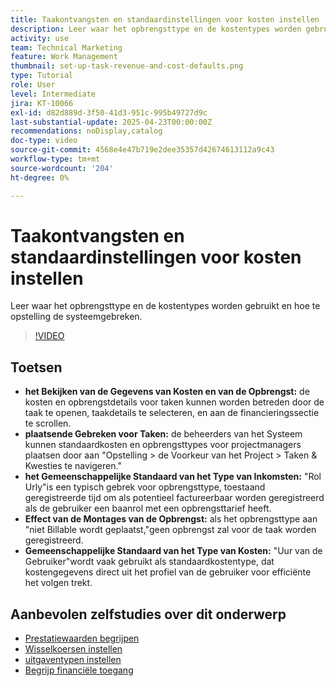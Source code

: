 ```yaml
---
title: Taakontvangsten en standaardinstellingen voor kosten instellen
description: Leer waar het opbrengsttype en de kostentypes worden gebruikt en hoe te opstelling de systeemgebreken.
activity: use
team: Technical Marketing
feature: Work Management
thumbnail: set-up-task-revenue-and-cost-defaults.png
type: Tutorial
role: User
level: Intermediate
jira: KT-10066
exl-id: d82d889d-3f50-41d3-951c-995b49727d9c
last-substantial-update: 2025-04-23T00:00:00Z
recommendations: noDisplay,catalog
doc-type: video
source-git-commit: 4568e4e47b719e2dee35357d42674613112a9c43
workflow-type: tm+mt
source-wordcount: '204'
ht-degree: 0%

---
```



# Taakontvangsten en standaardinstellingen voor kosten instellen

Leer waar het opbrengsttype en de kostentypes worden gebruikt en hoe te opstelling de systeemgebreken.

>[!VIDEO](https://video.tv.adobe.com/v/3457685/?quality=12&learn=on&enablevpops)

## Toetsen

* **het Bekijken van de Gegevens van Kosten en van de Opbrengst:** de kosten en opbrengstdetails voor taken kunnen worden betreden door de taak te openen, taakdetails te selecteren, en aan de financieringssectie te scrollen. &#x200B;
* **plaatsende Gebreken voor Taken:** de beheerders van het Systeem kunnen standaardkosten en opbrengsttypes voor projectmanagers plaatsen door aan &quot;Opstelling > de Voorkeur van het Project > Taken &amp; Kwesties te navigeren.&quot;&#x200B;
* **het Gemeenschappelijke Standaard van het Type van Inkomsten:** &quot;Rol Urly&quot;is een typisch gebrek voor opbrengsttype, toestaand geregistreerde tijd om als potentieel factureerbaar worden geregistreerd als de gebruiker een baanrol met een opbrengsttarief heeft. &#x200B;
* **Effect van de Montages van de Opbrengst:** als het opbrengsttype aan &quot;niet Billable wordt geplaatst,&quot;geen opbrengst zal voor de taak worden geregistreerd. &#x200B;
* **Gemeenschappelijke Standaard van het Type van Kosten:** &quot;Uur van de Gebruiker&quot;wordt vaak gebruikt als standaardkostentype, dat kostengegevens direct uit het profiel van de gebruiker voor efficiënte het volgen trekt. &#x200B;


## Aanbevolen zelfstudies over dit onderwerp

* [Prestatiewaarden begrijpen](/help/manage-work/project-finances/understand-performance-metrics.md)
* [Wisselkoersen instellen](/help/manage-work/project-finances/set-up-exchange-rates.md)
* [uitgaventypen instellen](/help/manage-work/project-finances/set-up-expense-types.md)
* [Begrijp financiële toegang](/help/manage-work/project-finances/understand-financial-access.md)
